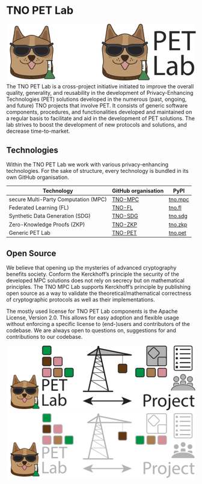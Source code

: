 # TNO PET Lab

<img align="right" width="250px" src="/profile/assets/PET_Lab.svg#gh-light-mode-only">
<img align="right" width="250px" src="/profile/assets/PET_Lab_dark_mode.svg#gh-dark-mode-only">

The TNO PET Lab is a cross-project initiative initiated to improve the overall
quality, generality, and reusability in the development of Privacy-Enhancing
Technologies (PET) solutions developed in the numerous (past, ongoing, and
future) TNO projects that involve PET. It consists of generic software
components, procedures, and functionalities developed and maintained on a
regular basis to facilitate and aid in the development of PET solutions. The lab
strives to boost the development of new protocols and solutions, and decrease
time-to-market.

## Technologies

Within the TNO PET Lab we work with various privacy-enhancing technologies. For
the sake of structure, every technology is bundled in its own GitHub
organisation.

| Technology                           | GitHub organisation                    | PyPI                                                |
| ------------------------------------ | -------------------------------------- | --------------------------------------------------- |
| secure Multi-Party Computation (MPC) | [TNO-MPC](https://github.com/TNO-MPC/) | [tno.mpc](https://pypi.org/search/?q=%22tno.mpc%22) |
| Federated Learning (FL)              | [TNO-FL](https://github.com/TNO-FL/)   | [tno.fl](https://pypi.org/search/?q=%22tno.fl%22)   |
| Synthetic Data Generation (SDG)      | [TNO-SDG](https://github.com/TNO-SDG/) | [tno.sdg](https://pypi.org/search/?q=%22tno.sdg%22) |
| Zero-Knowledge Proofs (ZKP)          | [TNO-ZKP](https://github.com/TNO-ZKP/) | [tno.zkp](https://pypi.org/search/?q=%22tno.zkp%22) |
| Generic PET Lab                      | [TNO-PET](https://github.com/TNO-PET/) | [tno.pet](https://pypi.org/search/?q=%22tno.pet%22) |

## Open Source

We believe that opening up the mysteries of advanced cryptography benefits
society. Conform the Kerckhoff’s principle the security of the developed MPC
solutions does not rely on secrecy but on mathematical principles. The TNO MPC
Lab supports Kerckhoff’s principle by publishing open source as a way to
validate the theoretical/mathematical correctness of cryptographic protocols as
well as their implementations.

The mostly used license for TNO PET Lab components is the Apache License,
Version 2.0. This allows for easy adoption and flexible usage without enforcing
a specific license to (end-)users and contributors of the codebase. We are
always open to questions on, suggestions for and contributions to our codebase.

![PET Lab collaboration](/profile/assets/PET_Lab_collaboration.svg#gh-light-mode-only)
![PET Lab collaboration](/profile/assets/PET_Lab_collaboration_dark_mode.svg#gh-dark-mode-only)
